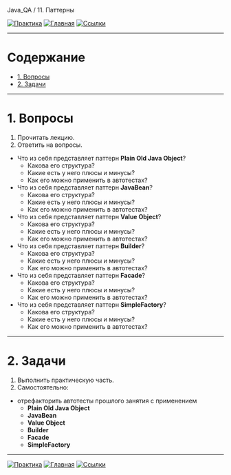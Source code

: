 Java_QA / 11. Паттерны

[![Практика](https://img.shields.io/badge/-Практика-aaffaa)](2.%20Практика.md)
[![Главная](https://img.shields.io/badge/-Главная-aaccee)](README.md)
[![Ссылки](https://img.shields.io/badge/-Ссылки-ffee99)](4.%20Ссылки.md)

***

# Содержание

* [1. Вопросы](#1-вопросы)
* [2. Задачи](#2-задачи)

***

# 1. Вопросы

1. Прочитать лекцию.
2. Ответить на вопросы.

* Что из себя представляет паттерн **Plain Old Java Object**?
  * Какова его структура?
  * Какие есть у него плюсы и минусы?
  * Как его можно применить в автотестах?
* Что из себя представляет паттерн **JavaBean**?
  * Какова его структура?
  * Какие есть у него плюсы и минусы?
  * Как его можно применить в автотестах?
* Что из себя представляет паттерн **Value Object**?
  * Какова его структура?
  * Какие есть у него плюсы и минусы?
  * Как его можно применить в автотестах?
* Что из себя представляет паттерн **Builder**?
  * Какова его структура?
  * Какие есть у него плюсы и минусы?
  * Как его можно применить в автотестах?
* Что из себя представляет паттерн **Facade**?
  * Какова его структура?
  * Какие есть у него плюсы и минусы?
  * Как его можно применить в автотестах?
* Что из себя представляет паттерн **SimpleFactory**?
  * Какова его структура?
  * Какие есть у него плюсы и минусы?
  * Как его можно применить в автотестах?
  
***

# 2. Задачи

1. Выполнить практическую часть.
2. Самостоятельно:
  * отрефакторить автотесты прошлого занятия с применением
    * **Plain Old Java Object**
    * **JavaBean** 
    * **Value Object**
    * **Builder**
    * **Facade**
    * **SimpleFactory**
***

[![Практика](https://img.shields.io/badge/-Практика-aaffaa)](2.%20Практика.md)
[![Главная](https://img.shields.io/badge/-Главная-aaccee)](README.md)
[![Ссылки](https://img.shields.io/badge/-Ссылки-ffee99)](4.%20Ссылки.md)